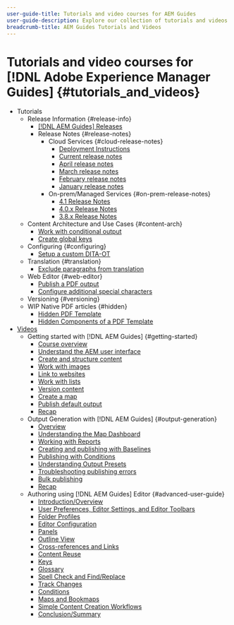 ```yaml
---
user-guide-title: Tutorials and video courses for AEM Guides
user-guide-description: Explore our collection of tutorials and videos for Adobe Experience Manager Guides.
breadcrumb-title: AEM Guides Tutorials and Videos
---
```

  
# Tutorials and video courses for [!DNL Adobe Experience Manager Guides] {#tutorials_and_videos}

+ Tutorials
  + Release Information {#release-info}
    + [[!DNL AEM Guides] Releases](./tutorials/release-info/latest-release-info.md) 
    + Release Notes {#release-notes}
      + Cloud Services {#cloud-release-notes}
        + [Deployment Instructions](./tutorials/release-info/deploy-xml-on-aemaacs.md)
        + [Current release notes](./tutorials/release-info/release-notes-2022.5.0.md) 
        + [April release notes](./tutorials/release-info/release-notes-2022.4.0.md)
        + [March release notes](./tutorials/release-info/release-notes-2022.3.0.md)
        + [February release notes](./tutorials/release-info/release-notes-2022.2.0.md)
        + [January release notes](./tutorials/release-info/release-notes-2022.1.0.md)
      + On-prem/Managed Services {#on-prem-release-notes}
        + [4.1 Release Notes](./tutorials/release-info/release-notes-4.1.md)
        + [4.0.x Release Notes](https://helpx.adobe.com/xml-documentation-for-experience-manager/release-note/release-notes-xml-documentation-solution-4-0.html)
        + [3.8.x Release Notes](https://helpx.adobe.com/xml-documentation-for-experience-manager/release-note/release-notes-xml-documentation-solution-3-8.html)
  + Content Architecture and Use Cases {#content-arch}
    + [Work with conditional output](./tutorials/content-architecture/create-and-use-conditions.md)
    + [Create global keys](./tutorials/content-architecture/create-global-keys.md)
  + Configuring {#configuring}
    + [Setup a custom DITA-OT](./tutorials/configuring/setup-a-custom-dita-ot.md)
  + Translation {#translation}
    + [Exclude paragraphs from translation](./tutorials/translation/exclude-paragraphs-from-translation.md)
  + Web Editor {#web-editor}
    + [Publish a PDF output](./tutorials/web-editor/native-pdf-web-editor.md) 
    + [Configure additional special characters](./tutorials/web-editor/configure-additional-special-characters.md) 
  + Versioning {#versioning}
  + WIP Native PDF articles {#hidden}
    + [Hidden PDF Template](./tutorials/native-pdf/pdf-template.md)
    + [Hidden Components of a PDF Template](./tutorials/native-pdf/components-pdf-template.md)
+ [Videos](./courses/overview.md)
  + Getting started with [!DNL AEM Guides] {#getting-started}
    + [Course overview](./courses/course-1/overview.md)
    + [Understand the AEM user interface](./courses/course-1/understanding-the-aem-user-interface.md)
    + [Create and structure content](./courses/course-1/creating-and-structuring-content.md)
    + [Work with images](./courses/course-1/working-with-images.md)
    + [Link to websites](./courses/course-1/linking-to-websites.md)
    + [Work with lists](./courses/course-1/working-with-lists.md)
    + [Version content](./courses/course-1/versioning-content.md)
    + [Create a map](./courses/course-1/creating-a-map.md)
    + [Publish default output](./courses/course-1/publishing-default-output.md)
    + [Recap](./courses/course-1/recap.md)
  + Output Generation with [!DNL AEM Guides] {#output-generation}
    + [Overview](./courses/course-2/overview.md)
    + [Understanding the Map Dashboard](./courses/course-2/introduction-to-the-map-dashboard.md)
    + [Working with Reports](./courses/course-2/working-with-reports.md)
    + [Creating and publishing with Baselines](./courses/course-2/creating-and-publishing-with-baselines.md)
    + [Publishing with Conditions](./courses/course-2/publishing-with-conditions.md)
    + [Understanding Output Presets](./courses/course-2/output-presets.md)
    + [Troubleshooting publishing errors](./courses/course-2/troubleshooting-publishing-errors.md)
    + [Bulk publishing](./courses/course-2/bulk-publishing.md)
    + [Recap](./courses/course-2/recap.md)
  + Authoring using [!DNL AEM Guides] Editor {#advanced-user-guide}
    + [Introduction/Overview](./courses/course-3/overview.md)
    + [User Preferences, Editor Settings, and Editor Toolbars](./courses/course-3/user-settings-preferences-toolbars.md)
    + [Folder Profiles](./courses/course-3/folder-profiles.md)
    + [Editor Configuration](./courses/course-3/editor-configuration.md)
    + [Panels](./courses/course-3/panels.md)
    + [Outline View](./courses/course-3/outline-view.md)
    + [Cross-references and Links](./courses/course-3/cross-references-and-links.md)
    + [Content Reuse](./courses/course-3/content-reuse.md)
    + [Keys](./courses/course-3/keys.md)
    + [Glossary](./courses/course-3/glossary.md)
    + [Spell Check and Find/Replace](./courses/course-3/spell-check.md)
    + [Track Changes](./courses/course-3/track-changes.md)
    + [Conditions](./courses/course-3/conditions.md)
    + [Maps and Bookmaps](./courses/course-3/maps-and-bookmaps.md)
    + [Simple Content Creation Workflows](./courses/course-3/simple-content-creation-workflows.md)
    + [Conclusion/Summary](./courses/course-3/recap.md)